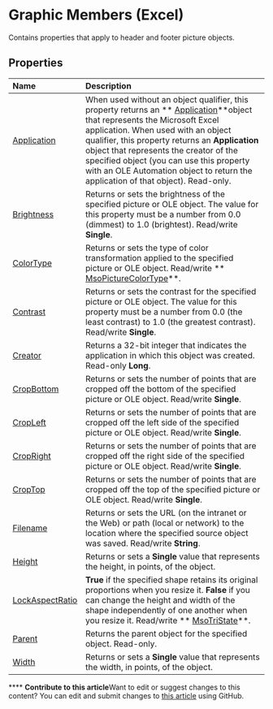 
# Graphic Members (Excel)
Contains properties that apply to header and footer picture objects.

## Properties



|**Name**|**Description**|
|:-----|:-----|
| [Application](9d8eb663-9f14-331f-60ab-bee49651940b.md)|When used without an object qualifier, this property returns an  ** [Application](19b73597-5cf9-4f56-8227-b5211f657f6f.md)**object that represents the Microsoft Excel application. When used with an object qualifier, this property returns an  **Application** object that represents the creator of the specified object (you can use this property with an OLE Automation object to return the application of that object). Read-only.|
| [Brightness](42776335-6992-b37d-39a8-4a388b56da3e.md)|Returns or sets the brightness of the specified picture or OLE object. The value for this property must be a number from 0.0 (dimmest) to 1.0 (brightest). Read/write  **Single**.|
| [ColorType](a1cc3739-4398-caf0-7970-f114190e66cb.md)|Returns or sets the type of color transformation applied to the specified picture or OLE object. Read/write  ** [MsoPictureColorType](d11f2d08-2ac9-6cf4-34b8-7ffaabb5d4ae.md)**.|
| [Contrast](9715ee08-2d9b-1a5c-1fe9-3b5a73991668.md)|Returns or sets the contrast for the specified picture or OLE object. The value for this property must be a number from 0.0 (the least contrast) to 1.0 (the greatest contrast). Read/write  **Single**.|
| [Creator](bdd37124-b533-8913-c718-b269e8b1b887.md)|Returns a 32-bit integer that indicates the application in which this object was created. Read-only  **Long**.|
| [CropBottom](ae0ab176-81c4-73ef-bfdb-e08c078dfc9e.md)|Returns or sets the number of points that are cropped off the bottom of the specified picture or OLE object. Read/write  **Single**.|
| [CropLeft](decebec1-af4a-2bb1-62b5-d90674b5b338.md)|Returns or sets the number of points that are cropped off the left side of the specified picture or OLE object. Read/write  **Single**.|
| [CropRight](2954d5c9-9b24-db6e-06b7-e3a6e905e50c.md)|Returns or sets the number of points that are cropped off the right side of the specified picture or OLE object. Read/write  **Single**.|
| [CropTop](fd35796f-6a5b-b914-d265-ab6bfc740981.md)|Returns or sets the number of points that are cropped off the top of the specified picture or OLE object. Read/write  **Single**.|
| [Filename](8657c279-2c17-57ea-e898-aab0b7b705b4.md)|Returns or sets the URL (on the intranet or the Web) or path (local or network) to the location where the specified source object was saved. Read/write  **String**.|
| [Height](38ee74b8-45ea-cf1b-157b-e4dd850ee8ff.md)|Returns or sets a  **Single** value that represents the height, in points, of the object.|
| [LockAspectRatio](d38851e4-7ca6-bb1f-4b16-03fe78fae726.md)| **True** if the specified shape retains its original proportions when you resize it. **False** if you can change the height and width of the shape independently of one another when you resize it. Read/write ** [MsoTriState](2036cfc9-be7d-e05c-bec7-af05e3c3c515.md)**.|
| [Parent](b3592a6c-e7e3-a95a-9b7b-393c35dbba76.md)|Returns the parent object for the specified object. Read-only.|
| [Width](91558084-6eea-112f-b660-df353f9e893f.md)|Returns or sets a  **Single** value that represents the width, in points, of the object.|

****   **Contribute to this article**Want to edit or suggest changes to this content? You can edit and submit changes to  [this article](https://github.com/jhershey00/VBA_Excel_Test/OpenXMLCon/articles/c523b66f-3c54-4e97-0e05-80032819d234.md) using GitHub.

